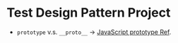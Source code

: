 # Test Design Pattern Project


* `prototype` v.s. `__proto__` ->  [JavaScript prototype Ref](https://www.zhihu.com/question/34183746).
